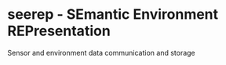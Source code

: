 # seerep - SEmantic Environment REPresentation
Sensor and environment data communication and storage
